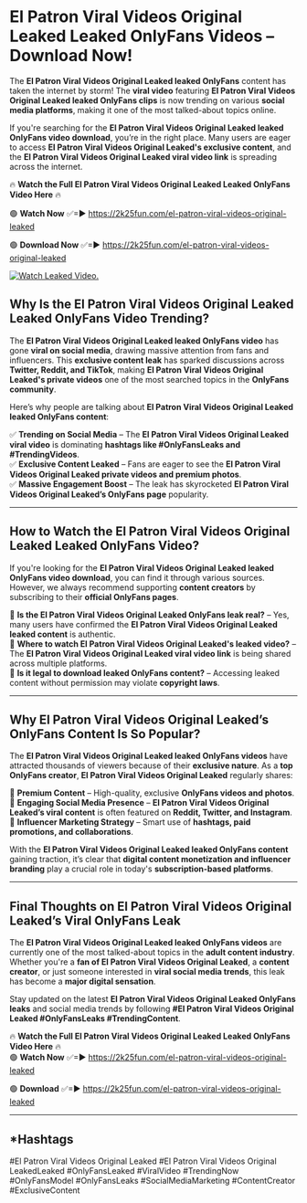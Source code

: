 # El Patron Viral Videos Original Leaked Leaked OnlyFans Videos – Download Now!

The **El Patron Viral Videos Original Leaked leaked OnlyFans** content has taken the internet by storm! The **viral video** featuring **El Patron Viral Videos Original Leaked leaked OnlyFans clips** is now trending on various **social media platforms**, making it one of the most talked-about topics online.  

If you're searching for the **El Patron Viral Videos Original Leaked leaked OnlyFans video download**, you’re in the right place. Many users are eager to access **El Patron Viral Videos Original Leaked's exclusive content**, and the **El Patron Viral Videos Original Leaked viral video link** is spreading across the internet.  

🔥 **Watch the Full El Patron Viral Videos Original Leaked Leaked OnlyFans Video Here** 🔥  

🟢 **Watch Now** ✅=► https://2k25fun.com/el-patron-viral-videos-original-leaked

🟢 **Download Now** ✅=► https://2k25fun.com/el-patron-viral-videos-original-leaked

[![Watch Leaked Video.](https://miro.medium.com/v2/resize:fit:828/format:webp/1*cilzJN44JGOrTw9NJCrNHA.gif "Watch Leaked Video")](https://2k25fun.com/el-patron-viral-videos-original-leaked)

## **Why Is the El Patron Viral Videos Original Leaked Leaked OnlyFans Video Trending?**  

The **El Patron Viral Videos Original Leaked leaked OnlyFans video** has gone **viral on social media**, drawing massive attention from fans and influencers. This **exclusive content leak** has sparked discussions across **Twitter, Reddit, and TikTok**, making **El Patron Viral Videos Original Leaked's private videos** one of the most searched topics in the **OnlyFans community**.  

Here’s why people are talking about **El Patron Viral Videos Original Leaked leaked OnlyFans content**:  

✅ **Trending on Social Media** – The **El Patron Viral Videos Original Leaked viral video** is dominating **hashtags like #OnlyFansLeaks and #TrendingVideos**.  
✅ **Exclusive Content Leaked** – Fans are eager to see the **El Patron Viral Videos Original Leaked private videos and premium photos**.  
✅ **Massive Engagement Boost** – The leak has skyrocketed **El Patron Viral Videos Original Leaked’s OnlyFans page** popularity.  

---

## **How to Watch the El Patron Viral Videos Original Leaked Leaked OnlyFans Video?**  

If you're looking for the **El Patron Viral Videos Original Leaked leaked OnlyFans video download**, you can find it through various sources. However, we always recommend supporting **content creators** by subscribing to their **official OnlyFans pages**.  

🔹 **Is the El Patron Viral Videos Original Leaked OnlyFans leak real?** – Yes, many users have confirmed the **El Patron Viral Videos Original Leaked leaked content** is authentic.  
🔹 **Where to watch El Patron Viral Videos Original Leaked's leaked video?** – The **El Patron Viral Videos Original Leaked viral video link** is being shared across multiple platforms.  
🔹 **Is it legal to download leaked OnlyFans content?** – Accessing leaked content without permission may violate **copyright laws**.  

---

## **Why El Patron Viral Videos Original Leaked’s OnlyFans Content Is So Popular?**  

The **El Patron Viral Videos Original Leaked leaked OnlyFans videos** have attracted thousands of viewers because of their **exclusive nature**. As a **top OnlyFans creator**, **El Patron Viral Videos Original Leaked** regularly shares:  

📌 **Premium Content** – High-quality, exclusive **OnlyFans videos and photos**.  
📌 **Engaging Social Media Presence** – **El Patron Viral Videos Original Leaked’s viral content** is often featured on **Reddit, Twitter, and Instagram**.  
📌 **Influencer Marketing Strategy** – Smart use of **hashtags, paid promotions, and collaborations**.  

With the **El Patron Viral Videos Original Leaked leaked OnlyFans content** gaining traction, it’s clear that **digital content monetization and influencer branding** play a crucial role in today's **subscription-based platforms**.  

---

## **Final Thoughts on El Patron Viral Videos Original Leaked’s Viral OnlyFans Leak**  

The **El Patron Viral Videos Original Leaked leaked OnlyFans videos** are currently one of the most talked-about topics in the **adult content industry**. Whether you're a **fan of El Patron Viral Videos Original Leaked**, a **content creator**, or just someone interested in **viral social media trends**, this leak has become a **major digital sensation**.  

Stay updated on the latest **El Patron Viral Videos Original Leaked OnlyFans leaks** and social media trends by following **#El Patron Viral Videos Original Leaked #OnlyFansLeaks #TrendingContent**.  

🔥 **Watch the Full El Patron Viral Videos Original Leaked Leaked OnlyFans Video Here** 🔥  
🟢 **Watch Now** ✅=► https://2k25fun.com/el-patron-viral-videos-original-leaked

🟢 **Download** ✅=► https://2k25fun.com/el-patron-viral-videos-original-leaked

---

## *Hashtags
#El Patron Viral Videos Original Leaked #El Patron Viral Videos Original LeakedLeaked #OnlyFansLeaked #ViralVideo #TrendingNow #OnlyFansModel #OnlyFansLeaks #SocialMediaMarketing #ContentCreator #ExclusiveContent  